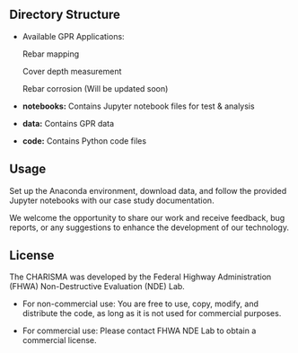 
## Directory Structure

- Available GPR Applications:

	Rebar mapping

	Cover depth measurement

	Rebar corrosion (Will be updated soon)


- **notebooks:** Contains Jupyter notebook files for test & analysis

- **data:** Contains GPR data
  
- **code:** Contains Python code files


## Usage

Set up the Anaconda environment, download data, and follow the provided Jupyter notebooks with our case study documentation.

We welcome the opportunity to share our work and receive feedback, bug reports, or any suggestions to enhance the development of our technology.


## License

The CHARISMA was developed by the Federal Highway Administration (FHWA) Non-Destructive Evaluation (NDE) Lab.

- For non-commercial use: You are free to use, copy, modify, and distribute the code, as long as it is not used for commercial purposes.

- For commercial use: Please contact FHWA NDE Lab to obtain a commercial license.
